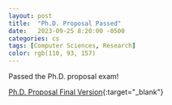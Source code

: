 ```yaml
---
layout: post
title:  "Ph.D. Proposal Passed"
date:   2023-09-25 8:20:00 -0500
categories: cs
tags: [Computer Sciences, Research]
color: rgb(110, 93, 157)
---
```


Passed the Ph.D. proposal exam!

[Ph.D. Proposal Final Version](/assets/papers/phdProposal_williamGuimontMartin.pdf){:target="_blank"}
